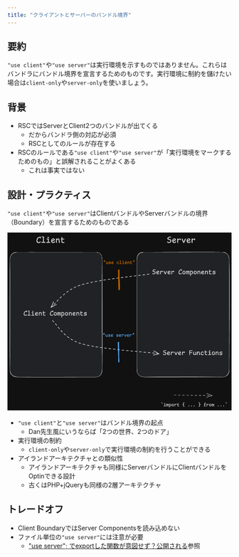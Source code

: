 ```yaml
---
title: "クライアントとサーバーのバンドル境界"
---
```


## 要約

`"use client"`や`"use server"`は実行環境を示すものではありません。これらはバンドラにバンドル境界を宣言するためのものです。実行環境に制約を儲けたい場合は`client-only`や`server-only`を使いましょう。

## 背景

- RSCではServerとClient2つのバンドルが出てくる
  - だからバンドラ側の対応が必須
  - RSCとしてのルールが存在する
- RSCのルールである`"use client"`や`"use server"`が「実行環境をマークするためのもの」と誤解されることがよくある
  - これは事実ではない

## 設計・プラクティス

`"use client"`や`"use server"`はClientバンドルやServerバンドルの境界（Boundary）を宣言するためのものである

![境界とディレクティブ](/images/nextjs-basic-principle/rsc-layer.png)

- `"use client"`と`"use server"`はバンドル境界の起点
  - Dan先生風にいうならば「2つの世界、2つのドア」
- 実行環境の制約
  - `client-only`や`server-only`で実行環境の制約を行うことができる
- アイランドアーキテクチャとの類似性
  - アイランドアーキテクチャも同様にServerバンドルにClientバンドルをOptinできる設計
  - 古くはPHP+jQueryも同様の2層アーキテクチャ

## トレードオフ

- Client BoundaryではServer Componentsを読み込めない
- ファイル単位の`"use server"`には注意が必要
  - ["use server"; でexportした関数が意図せず？公開される](https://zenn.dev/moozaru/articles/b0ef001e20baaf)参照
